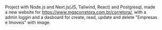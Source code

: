 Project with Node.js and Next.js(JS, Tailwind, React) and Postgresql, made a new website for https://www.mgacorretora.com.br/corretora/, with a admin loggin and a dasboard for create, read, update and delete "Empresas e Imoveis" with image.
